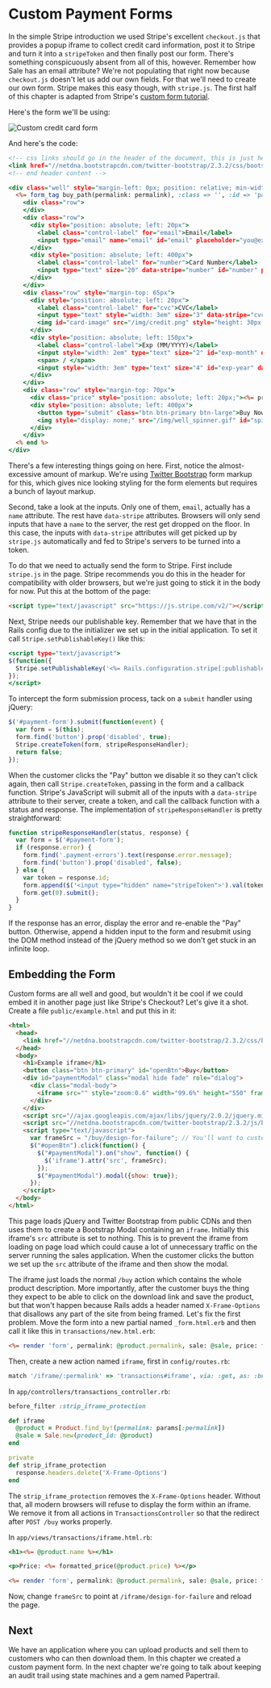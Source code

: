 [custom-form-bootstrap]: http://twitter.github.io/bootstrap
[custom-form-tutorial]: https://stripe.com/docs/tutorials/forms

# Custom Payment Forms

In the simple Stripe introduction we used Stripe's excellent `checkout.js` that provides a popup iframe to collect credit card information, post it to Stripe and turn it into a `stripeToken` and then finally post our form. There's something conspicuously absent from all of this, however. Remember how Sale has an email attribute? We're not populating that right now because `checkout.js` doesn't let us add our own fields. For that we'll need to create our own form. Stripe makes this easy though, with `stripe.js`. The first half of this chapter is adapted from Stripe's [custom form tutorial][custom-form-tutorial].

Here's the form we'll be using:

![Custom credit card form](card_form.png)

And here's the code:

```rhtml
<!-- css links should go in the header of the document, this is just here for completeness -->
<link href="//netdna.bootstrapcdn.com/twitter-bootstrap/2.3.2/css/bootstrap-combined.min.css" rel="stylesheet">
<!-- end header content -->

<div class="well" style="margin-left: 0px; position: relative; min-width: 650px; min-height: 180px; max-height: 180px">
  <%= form_tag buy_path(permalink: permalink), :class => '', :id => 'payment-form' do %>
    <div class="row">
    </div>
    <div class="row">
      <div style="position: absolute; left: 20px">
        <label class="control-label" for="email">Email</label>
        <input type="email" name="email" id="email" placeholder="you@example.com" style="width: 25em"/>
      </div>
      <div style="position: absolute; left: 400px">
        <label class="control-label" for="number">Card Number</label>
        <input type="text" size="20" data-stripe="number" id="number" placeholder="**** **** **** ****" pattern="[\d ]*" style="width: 18em"/>
      </div>
    </div>
    <div class="row" style="margin-top: 65px">
      <div style="position: absolute; left: 20px">
        <label class="control-label" for="cvc">CVC</label>
        <input type="text" style="width: 3em" size="3" data-stripe="cvc" id="cvc" placeholder="***" pattern="\d*"/>
        <img id="card-image" src="/img/credit.png" style="height: 30px; padding-left: 10px; margin-top: -10px">
      </div>
      <div style="position: absolute; left: 150px">
        <label class="control-label">Exp (MM/YYYY)</label>
        <input style="width: 2em" type="text" size="2" id="exp-month" data-stripe="exp-month" placeholder="MM" pattern="\d*"/>
        <span> / </span>
        <input style="width: 3em" type="text" size="4" id="exp-year" data-stripe="exp-year" placeholder="YYYY" pattern="\d*"/>
      </div>
    </div>
    <div class="row" style="margin-top: 70px">
      <div class="price" style="position: absolute; left: 20px;"><%= price %></div>
      <div style="position: absolute; left: 400px">
        <button type="submit" class="btn btn-primary btn-large">Buy Now</button>
        <img style="display: none;" src="/img/well_spinner.gif" id="spinner">
      </div>
    </div>
  <% end %>
</div>
```

There's a few interesting things going on here. First, notice the almost-excessive amount of markup. We're using [Twitter Bootstrap][custom-form-bootstrap] form markup for this, which gives nice looking styling for the form elements but requires a bunch of layout markup.

Second, take a look at the inputs. Only one of them, `email`, actually has a `name` attribute. The rest have `data-stripe` attributes. Browsers will only send inputs that have a `name` to the server, the rest get dropped on the floor. In this case, the inputs with `data-stripe` attributes will get picked up by `stripe.js` automatically and fed to Stripe's servers to be turned into a token.

To do that we need to actually send the form to Stripe. First include `stripe.js` in the page. Stripe recommends you do this in the header for compatibility with older browsers, but we're just going to stick it in the body for now. Put this at the bottom of the page:

```html
<script type="text/javascript" src="https://js.stripe.com/v2/"></script>
```

Next, Stripe needs our publishable key. Remember that we have that in the Rails config due to the initializer we set up in the initial application. To set it call `Stripe.setPublishableKey()` like this:

```rhtml
<script type="text/javascript">
$(function({
  Stripe.setPublishableKey('<%= Rails.configuration.stripe[:publishable_key] %>');
});
</script>
```

To intercept the form submission process, tack on a `submit` handler using jQuery:

```javascript
$('#payment-form').submit(function(event) {
  var form = $(this);
  form.find('button').prop('disabled', true);
  Stripe.createToken(form, stripeResponseHandler);
  return false;
});
```

When the customer clicks the "Pay" button we disable it so they can't click again, then call `Stripe.createToken`, passing in the form and a callback function. Stripe's JavaScript will submit all of the inputs with a  `data-stripe` attribute to their server, create a token, and call the callback function with a status and response. The implementation of `stripeResponseHandler` is pretty straightforward:

```javascript
function stripeResponseHandler(status, response) {
  var form = $('#payment-form');
  if (response.error) {
    form.find('.payment-errors').text(response.error.message);
    form.find('button').prop('disabled', false);
  } else {
    var token = response.id;
    form.append($('<input type="hidden" name="stripeToken">').val(token));
    form.get(0).submit();
  }
}
```

If the response has an error, display the error and re-enable the "Pay" button. Otherwise, append a hidden input to the form and resubmit using the DOM method instead of the jQuery method so we don't get stuck in an infinite loop.

## Embedding the Form

Custom forms are all well and good, but wouldn't it be cool if we could embed it in another page just like Stripe's Checkout? Let's give it a shot. Create a file `public/example.html` and put this in it:

```html
<html>
  <head>
    <link href="//netdna.bootstrapcdn.com/twitter-bootstrap/2.3.2/css/bootstrap-combined.min.css" rel="stylesheet">
  </head>
  <body>
    <h1>Example iframe</h1>
    <button class="btn btn-primary" id="openBtn">Buy</button>
    <div id="paymentModal" class="modal hide fade" role="dialog">
      <div class="modal-body">
        <iframe src="" style="zoom:0.6" width="99.6%" height="550" frameborder="0"></iframe>
      </div>
    </div>
    <script src="//ajax.googleapis.com/ajax/libs/jquery/2.0.2/jquery.min.js"></script>
    <script src="//netdna.bootstrapcdn.com/twitter-bootstrap/2.3.2/js/bootstrap.min.js"></script>
    <script type="text/javascript">
      var frameSrc = "/buy/design-for-failure"; // You'll want to customize this.
      $("#openBtn").click(function() {
        $("#paymentModal").on("show", function() {
          $('iframe').attr('src', frameSrc);
        });
        $("#paymentModal").modal({show: true});
      });
    </script>
  </body>
</html>
```

This page loads jQuery and Twitter Bootstrap from public CDNs and then uses them to create a Bootstrap Modal containing an `iframe`. Initially this iframe's `src` attribute is set to nothing. This is to prevent the iframe from loading on page load which could cause a lot of unnecessary traffic on the server running the sales application. When the customer clicks the button we set up the `src` attribute of the iframe and then show the modal.

The iframe just loads the normal `/buy` action which contains the whole product description. More importantly, after the customer buys the thing they expect to be able to click on the download link and save the product, but that won't happen because Rails adds a header named `X-Frame-Options` that disallows any part of the site from being framed. Let's fix the first problem. Move the form into a new partial named `_form.html.erb` and then call it like this in `transactions/new.html.erb`:

```rhtml
<%= render 'form', permalink: @product.permalink, sale: @sale, price: formatted_price(@product.price) %>
```

Then, create a new action named `iframe`, first in `config/routes.rb`:

```ruby
match '/iframe/:permalink' => 'transactions#iframe', via: :get, as: :buy_iframe
```

In `app/controllers/transactions_controller.rb`:

```ruby
before_filter :strip_iframe_protection

def iframe
  @product = Product.find_by!(permalink: params[:permalink])
  @sale = Sale.new(product_id: @product)
end

private
def strip_iframe_protection
  response.headers.delete('X-Frame-Options')
end
```

The `strip_iframe_protection` removes the `X-Frame-Options` header. Without that, all modern browsers will refuse to display the form within an iframe. We remove it from all actions in `TransactionsController` so that the redirect after `POST /buy` works properly.

In `app/views/transactions/iframe.html.rb`:

```rhtml
<h1><%= @product.name %></h1>

<p>Price: <%= formatted_price(@product.price) %></p>

<%= render 'form', permalink: @product.permalink, sale: @sale, price: formatted_price(@product.price) %>
```

Now, change `frameSrc` to point at `/iframe/design-for-failure` and reload the page.

## Next

We have an application where you can upload products and sell them to customers who can then download them. In this chapter we created a custom payment form. In the next chapter we're going to talk about keeping an audit trail using state machines and a gem named Papertrail.
